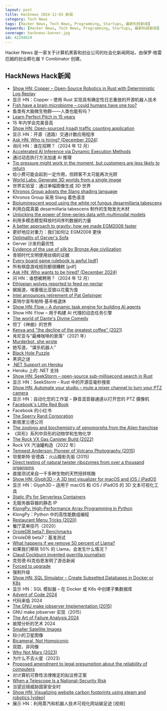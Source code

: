 ```yaml
---
layout: post
title: Hacknews 2024-12-03 新闻
category: Tech News
tags: [Hacker News, Tech News, Programming, Startups, 最新科技新闻]
keywords: [Hacker News, Tech News, Programming, Startups, 最新科技新闻]
coverage: hacknews-banner.jpg
id: 42294624
---
```


Hacker News 是一家关于计算机黑客和创业公司的社会化新闻网站，由保罗·格雷厄姆的创业孵化器 Y Combinator 创建。

## HackNews Hack新闻

- [Show HN: Copper – Open-Source Robotics in Rust with Deterministic Log Replay](https://github.com/copper-project/copper-rs/wiki/Copper-Release-Log)
- 显示 HN：Copper – 使用 Rust 实现具有确定性日志重放的开源机器人技术
- [Fish have a brain microbiome – could humans have one too?](https://www.quantamagazine.org/fish-have-a-brain-microbiome-could-humans-have-one-too-20241202/)
- 鱼类有大脑微生物群——人类也能有吗？
- [Learn Perfect Pitch in 15 years](https://www.moderndescartes.com/essays/perfect_pitch/)
- 15 年内学会完美音高
- [Show HN: Open-sourced (road) traffic counting application](https://github.com/asfarley/vtc_lfs)
- 显示 HN：开源（道路）交通计数应用程序
- [Ask HN: Who is hiring? (December 2024)]()
- 询问 HN：谁在招聘？（2024 年 12 月）
- [Accelerated AI Inference via Dynamic Execution Methods](https://arxiv.org/abs/2411.00853)
- 通过动态执行方法加速 AI 推理
- [Tip pressure might work in the moment, but customers are less likely to return](https://theconversation.com/tip-pressure-might-work-in-the-moment-but-customers-are-less-likely-to-return-242089)
- 给小费可能会起到一定作用，但顾客不太可能再次光顾
- [World Labs: Generate 3D worlds from a single image](https://www.worldlabs.ai/blog)
- 世界实验室：通过单幅图像生成 3D 世界
- [Khronos Group adopts the Slang shading language](https://www.khronos.org/news/press/khronos-group-launches-slang-initiative-hosting-open-source-compiler-contributed-by-nvidia)
- Khronos Group 采用 Slang 着色语言
- [Bioluminescent wood using the white rot fungus desarmillaria tabescens](https://onlinelibrary.wiley.com/doi/10.1002/advs.202403215)
- 利用白腐真菌 desarmillaria tabescens 制作的生物发光木材
- [Unlocking the power of time-series data with multimodal models](https://research.google/blog/unlocking-the-power-of-time-series-data-with-multimodal-models/)
- 利用多模态模型释放时间序列数据的力量
- [A better approach to gravity: how we made EGM2008 faster](https://www.elodin.systems/post/a-better-approach-to-gravity-how-we-made-egm2008-faster)
- 更好地应对重力：我们如何让 EGM2008 更快
- [Optimality of Gerver's Sofa](https://arxiv.org/abs/2411.19826)
- Gerver 沙发的最优性
- [Evidence of the use of silk by Bronze Age civilization](https://www.nature.com/articles/s41598-024-78687-7)
- 青铜时代文明使用丝绸的证据
- [Every board game rulebook is awful [pdf]](https://drive.google.com/file/d/1nkHWqYre866xihxN3MnHr5YFzY4gQWDT/view)
- 所有棋盘游戏规则都很糟糕 [pdf]
- [Ask HN: Who wants to be hired? (December 2024)]()
- 问 HN：谁想被聘用？（2024 年 12 月）
- [Ethiopian wolves reported to feed on nectar](https://www.ox.ac.uk/news/2024-11-22-ethiopian-wolves-reported-feed-nectar-first-time)
- 据报道，埃塞俄比亚狼以花蜜为食
- [Intel announces retirement of Pat Gelsinger](https://www.intel.com/content/www/us/en/newsroom/news/intel-ceo-news-dec-2024.html)
- 英特尔宣布帕特·基辛格退休
- [Show HN: Flow – A dynamic task engine for building AI agents](https://github.com/lmnr-ai/flow)
- Show HN: Flow – 用于构建 AI 代理的动态任务引擎
- [The world of Dante's Divine Comedy](https://lithub.com/a-riveting-timeless-journey-through-the-afterlife-inside-the-world-of-dantes-divine-comedy/)
- 但丁《神曲》的世界
- [Kenya and "the decline of the greatest coffee" (2021)](https://christopherferan.com/2021/12/25/kenya-and-the-decline-of-the-worlds-greatest-coffee/)
- 肯尼亚与“最棒咖啡的衰落”（2021 年）
- [Murderbot, she wrote](https://www.wired.com/story/murderbot-she-wrote-martha-wells/)
- 她写道，“谋杀机器人”
- [Black Hole Puzzle](https://johncarlosbaez.wordpress.com/2024/11/30/black-hole-puzzle/)
- 黑洞之谜
- [.NET Support on Heroku](https://blog.heroku.com/dotnet-support-on-heroku)
- Heroku 上的 .NET 支持
- [Show HN: SeekStorm – open-source sub-millisecond search in Rust](https://github.com/SeekStorm/SeekStorm)
- 显示 HN：SeekStorm – Rust 中的开源亚毫秒搜索
- [Show HN: Automate your studio – mute a mixer channel to turn your PTZ camera](https://github.com/KopiasCsaba/open_sound_control_bridge)
- 显示 HN：自动化您的工作室 – 静音混音器通道以打开您的 PTZ 摄像机
- [Facebook's Little Red Book](https://www.map.cv/blog/redbook)
- Facebook 的小红书
- [The Sperry Rand Corporation](https://www.abortretry.fail/p/the-sperry-rand-corporation)
- 斯佩里兰德公司
- [The zoology and biochemistry of xenomorphs from the Alien franchise](https://jgeekstudies.org/2024/12/02/xenomorphia-ex-machina-the-zoology-and-biochemistry-of-xenomorphs-from-the-alien-franchise/)
- 《异形》系列中异形的动物学和生物化学
- [The Rock VX Gas Canister Build (2022)](https://www.therpf.com/forums/threads/the-rock-vx-gas-canister-build.344983/)
- Rock VX 汽油罐构造（2022 年）
- [Tempest Anderson: Pioneer of Volcano Photography (2015)](https://publicdomainreview.org/essay/tempest-anderson-pioneer-of-volcano-photography/)
- 坦普斯特·安德森：火山摄影先驱 (2015)
- [Direct testing of natural twister ribozymes from over a thousand organisms](https://academic.oup.com/nar/advance-article/doi/10.1093/nar/gkae908/7875984)
- 直接测试来自一千多种生物的天然扭转核酶
- [Show HN: Glyph3D – A 3D text visualizer for macOS and iOS / iPadOS](https://github.com/tikimcfee/LookAtThat)
- 显示 HN：Glyph3D – 适用于 macOS 和 iOS / iPadOS 的 3D 文本可视化工具
- [Static IPs for Serverless Containers](https://modal.com/blog/vprox)
- 无服务器容器的静态 IP
- [KlongPy: High-Performance Array Programming in Python](https://github.com/briangu/klongpy)
- KlongPy：Python 中的高性能数组编程
- [Restaurant Menu Tricks (2020)](https://www.bbc.com/future/article/20171120-the-secret-tricks-hidden-inside-restaurant-menus)
- 餐厅菜单技巧（2020）
- [OrioleDB beta7: Benchmarks](https://www.orioledb.com/blog/orioledb-beta7-benchmarks)
- OrioleDB beta7：基准测试
- [What happens if we remove 50 percent of Llama?](https://neuralmagic.com/blog/24-sparse-llama-smaller-models-for-efficient-gpu-inference/)
- 如果我们移除 50% 的 Llama，会发生什么情况？
- [Claud Cockburn invented guerrilla journalism](https://jacobin.com/2024/12/claud-cockburn-guerrilla-journalism-left/)
- 克劳德·科克伯恩发明了游击新闻
- [Forced to upgrade](https://herman.bearblog.dev/forced-to-upgrade/)
- 强制升级
- [Show HN: SQL Simulator – Create Subsetted Databases in Docker or K8s](https://www.tribalknowledge.tech/)
- 显示 HN：SQL 模拟器 – 在 Docker 或 K8s 中创建子集数据库
- [Advent of Code 2024](https://adventofcode.com/2024/about)
- 代码来临 2024
- [The GNU make jobserver Implementation (2015)](https://make.mad-scientist.net/papers/jobserver-implementation/)
- GNU make jobserver 实现（2015）
- [The Art of Failure Analysis 2024](https://spectrum.ieee.org/the-art-of-failure)
- 故障分析的艺术 2024
- [Smaller Satellite Images](https://tech.marksblogg.com/planet-labs-webp.html)
- 较小的卫星图像
- [Bicameral, Not Homoiconic](https://parentheticallyspeaking.org/articles/bicameral-not-homoiconic/)
- 双腔，非同像
- [Why Not Mars (2023)](https://idlewords.com/2023/1/why_not_mars.htm)
- 为什么不去火星（2023）
- [Proposed amendment to legal presumption about the reliability of computers](https://www.postofficescandal.uk/post/proposed-amendment-to-legal-assumption-about-the-reliability-of-computers/)
- 对计算机可靠性法律推定的拟议修正案
- [When a Telescope Is a National-Security Risk](https://www.theatlantic.com/science/archive/2024/12/vera-rubin-telescope-spy-satellite/680814/)
- 当望远镜威胁国家安全时
- [Show HN: Visualizing website carbon footprints using steam and robotics [video]](https://vimeo.com/1028745293)
- 展示 HN：利用蒸汽和机器人技术可视化网站碳足迹 [视频]

